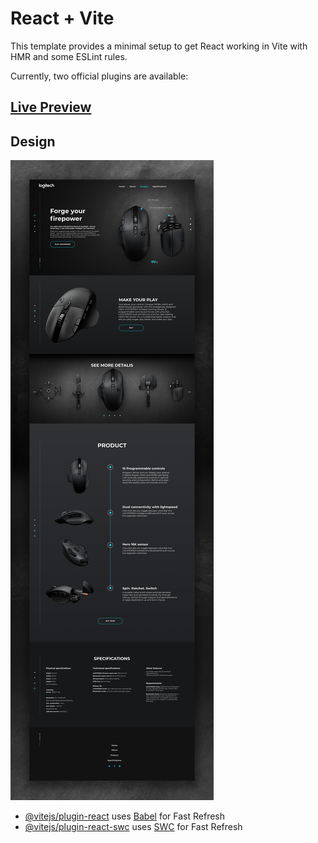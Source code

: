 # React + Vite

This template provides a minimal setup to get React working in Vite with HMR and some ESLint rules.

Currently, two official plugins are available:

## [Live Preview](https://tylordev.github.io/Logitech/)

## Design

[![alt text](image.png)](https://tylordev.github.io/Logitech/)

- [@vitejs/plugin-react](https://github.com/vitejs/vite-plugin-react/blob/main/packages/plugin-react/README.md) uses [Babel](https://babeljs.io/) for Fast Refresh
- [@vitejs/plugin-react-swc](https://github.com/vitejs/vite-plugin-react-swc) uses [SWC](https://swc.rs/) for Fast Refresh
